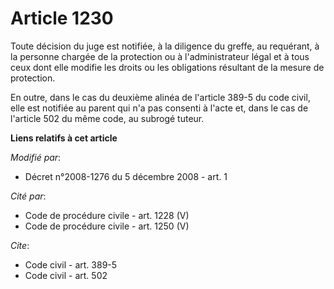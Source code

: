 # Article 1230

Toute décision du juge est notifiée, à la diligence du greffe, au requérant, à la personne chargée de la protection ou à
l'administrateur légal et à tous ceux dont elle modifie les droits ou les obligations résultant de la mesure de protection. 

En outre, dans le cas du deuxième alinéa de l'article 389-5 du code civil, elle est notifiée au parent qui n'a pas consenti à
l'acte et, dans le cas de l'article 502 du même code, au subrogé tuteur.

**Liens relatifs à cet article**

_Modifié par_:

  - Décret n°2008-1276 du 5 décembre 2008 - art. 1

_Cité par_:

  - Code de procédure civile - art. 1228 (V)
  - Code de procédure civile - art. 1250 (V)

_Cite_:

  - Code civil - art. 389-5
  - Code civil - art. 502
